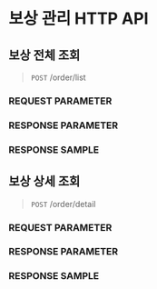 # 보상 관리 HTTP API
## 보상 전체 조회
> ```POST``` /order/list
### REQUEST PARAMETER
### RESPONSE PARAMETER
### RESPONSE SAMPLE

## 보상 상세 조회
> ```POST``` /order/detail
### REQUEST PARAMETER
### RESPONSE PARAMETER
### RESPONSE SAMPLE